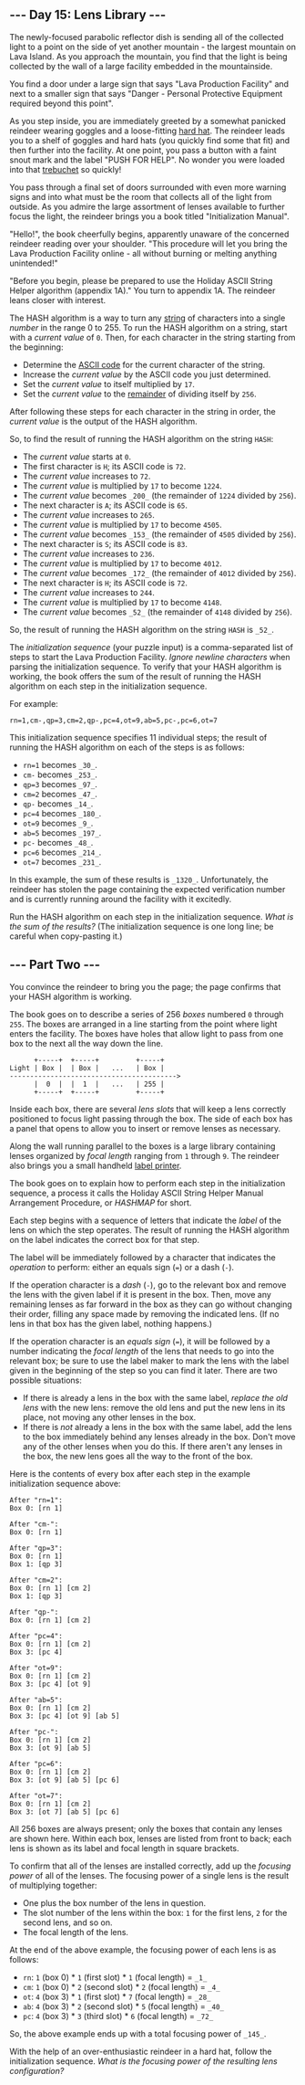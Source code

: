 ﻿
## --- Day 15: Lens Library ---

The newly-focused parabolic reflector dish is sending all of the collected light to a point on the side of yet another mountain - the largest mountain on Lava Island. As you approach the mountain, you find that the light is being collected by the wall of a large facility embedded in the mountainside.

You find a door under a large sign that says "Lava Production Facility" and next to a smaller sign that says "Danger - Personal Protective Equipment required beyond this point".

As you step inside, you are immediately greeted by a somewhat panicked  reindeer  wearing goggles and a loose-fitting  [hard hat](https://en.wikipedia.org/wiki/Hard_hat). The reindeer leads you to a shelf of goggles and hard hats (you quickly find some that fit) and then further into the facility. At one point, you pass a button with a faint snout mark and the label "PUSH FOR HELP". No wonder you were loaded into that  [trebuchet](https://adventofcode.com/2023/day/1)  so quickly!

You pass through a final set of doors surrounded with even more warning signs and into what must be the room that collects all of the light from outside. As you admire the large assortment of lenses available to further focus the light, the reindeer brings you a book titled "Initialization Manual".

"Hello!", the book cheerfully begins, apparently unaware of the concerned reindeer reading over your shoulder. "This procedure will let you bring the Lava Production Facility online - all without burning or melting anything unintended!"

"Before you begin, please be prepared to use the Holiday ASCII String Helper algorithm (appendix 1A)." You turn to appendix 1A. The reindeer leans closer with interest.

The HASH algorithm is a way to turn any  [string](https://en.wikipedia.org/wiki/String_(computer_science))  of characters into a single  _number_  in the range 0 to 255. To run the HASH algorithm on a string, start with a  _current value_  of  `0`. Then, for each character in the string starting from the beginning:

-   Determine the  [ASCII code](https://en.wikipedia.org/wiki/ASCII#Printable_characters)  for the current character of the string.
-   Increase the  _current value_  by the ASCII code you just determined.
-   Set the  _current value_  to itself multiplied by  `17`.
-   Set the  _current value_  to the  [remainder](https://en.wikipedia.org/wiki/Modulo)  of dividing itself by  `256`.

After following these steps for each character in the string in order, the  _current value_  is the output of the HASH algorithm.

So, to find the result of running the HASH algorithm on the string  `HASH`:

-   The  _current value_  starts at  `0`.
-   The first character is  `H`; its ASCII code is  `72`.
-   The  _current value_  increases to  `72`.
-   The  _current value_  is multiplied by  `17`  to become  `1224`.
-   The  _current value_  becomes  `_200_`  (the remainder of  `1224`  divided by  `256`).
-   The next character is  `A`; its ASCII code is  `65`.
-   The  _current value_  increases to  `265`.
-   The  _current value_  is multiplied by  `17`  to become  `4505`.
-   The  _current value_  becomes  `_153_`  (the remainder of  `4505`  divided by  `256`).
-   The next character is  `S`; its ASCII code is  `83`.
-   The  _current value_  increases to  `236`.
-   The  _current value_  is multiplied by  `17`  to become  `4012`.
-   The  _current value_  becomes  `_172_`  (the remainder of  `4012`  divided by  `256`).
-   The next character is  `H`; its ASCII code is  `72`.
-   The  _current value_  increases to  `244`.
-   The  _current value_  is multiplied by  `17`  to become  `4148`.
-   The  _current value_  becomes  `_52_`  (the remainder of  `4148`  divided by  `256`).

So, the result of running the HASH algorithm on the string  `HASH`  is  `_52_`.

The  _initialization sequence_  (your puzzle input) is a comma-separated list of steps to start the Lava Production Facility.  _Ignore newline characters_  when parsing the initialization sequence. To verify that your HASH algorithm is working, the book offers the sum of the result of running the HASH algorithm on each step in the initialization sequence.

For example:

```
rn=1,cm-,qp=3,cm=2,qp-,pc=4,ot=9,ab=5,pc-,pc=6,ot=7
```

This initialization sequence specifies 11 individual steps; the result of running the HASH algorithm on each of the steps is as follows:

-   `rn=1`  becomes  `_30_`.
-   `cm-`  becomes  `_253_`.
-   `qp=3`  becomes  `_97_`.
-   `cm=2`  becomes  `_47_`.
-   `qp-`  becomes  `_14_`.
-   `pc=4`  becomes  `_180_`.
-   `ot=9`  becomes  `_9_`.
-   `ab=5`  becomes  `_197_`.
-   `pc-`  becomes  `_48_`.
-   `pc=6`  becomes  `_214_`.
-   `ot=7`  becomes  `_231_`.

In this example, the sum of these results is  `_1320_`. Unfortunately, the reindeer has stolen the page containing the expected verification number and is currently running around the facility with it excitedly.

Run the HASH algorithm on each step in the initialization sequence.  _What is the sum of the results?_  (The initialization sequence is one long line; be careful when copy-pasting it.)


## --- Part Two ---

You convince the reindeer to bring you the page; the page confirms that your HASH algorithm is working.

The book goes on to describe a series of 256  _boxes_  numbered  `0`  through  `255`. The boxes are arranged in a line starting from the point where light enters the facility. The boxes have holes that allow light to pass from one box to the next all the way down the line.

```
      +-----+  +-----+         +-----+
Light | Box |  | Box |   ...   | Box |
----------------------------------------->
      |  0  |  |  1  |   ...   | 255 |
      +-----+  +-----+         +-----+

```

Inside each box, there are several  _lens slots_  that will keep a lens correctly positioned to focus light passing through the box. The side of each box has a panel that opens to allow you to insert or remove lenses as necessary.

Along the wall running parallel to the boxes is a large library containing lenses organized by  _focal length_  ranging from  `1`  through  `9`. The reindeer also brings you a small handheld  [label printer](https://en.wikipedia.org/wiki/Label_printer).

The book goes on to explain how to perform each step in the initialization sequence, a process it calls the Holiday ASCII String Helper Manual Arrangement Procedure, or  _HASHMAP_  for short.

Each step begins with a sequence of letters that indicate the  _label_  of the lens on which the step operates. The result of running the HASH algorithm on the label indicates the correct box for that step.

The label will be immediately followed by a character that indicates the  _operation_  to perform: either an equals sign (`=`) or a dash (`-`).

If the operation character is a  _dash_  (`-`), go to the relevant box and remove the lens with the given label if it is present in the box. Then, move any remaining lenses as far forward in the box as they can go without changing their order, filling any space made by removing the indicated lens. (If no lens in that box has the given label, nothing happens.)

If the operation character is an  _equals sign_  (`=`), it will be followed by a number indicating the  _focal length_  of the lens that needs to go into the relevant box; be sure to use the label maker to mark the lens with the label given in the beginning of the step so you can find it later. There are two possible situations:

-   If there is already a lens in the box with the same label,  _replace the old lens_  with the new lens: remove the old lens and put the new lens in its place, not moving any other lenses in the box.
-   If there is  _not_  already a lens in the box with the same label, add the lens to the box immediately behind any lenses already in the box. Don't move any of the other lenses when you do this. If there aren't any lenses in the box, the new lens goes all the way to the front of the box.

Here is the contents of every box after each step in the example initialization sequence above:

```
After "rn=1":
Box 0: [rn 1]

After "cm-":
Box 0: [rn 1]

After "qp=3":
Box 0: [rn 1]
Box 1: [qp 3]

After "cm=2":
Box 0: [rn 1] [cm 2]
Box 1: [qp 3]

After "qp-":
Box 0: [rn 1] [cm 2]

After "pc=4":
Box 0: [rn 1] [cm 2]
Box 3: [pc 4]

After "ot=9":
Box 0: [rn 1] [cm 2]
Box 3: [pc 4] [ot 9]

After "ab=5":
Box 0: [rn 1] [cm 2]
Box 3: [pc 4] [ot 9] [ab 5]

After "pc-":
Box 0: [rn 1] [cm 2]
Box 3: [ot 9] [ab 5]

After "pc=6":
Box 0: [rn 1] [cm 2]
Box 3: [ot 9] [ab 5] [pc 6]

After "ot=7":
Box 0: [rn 1] [cm 2]
Box 3: [ot 7] [ab 5] [pc 6]

```

All 256 boxes are always present; only the boxes that contain any lenses are shown here. Within each box, lenses are listed from front to back; each lens is shown as its label and focal length in square brackets.

To confirm that all of the lenses are installed correctly, add up the  _focusing power_  of all of the lenses. The focusing power of a single lens is the result of multiplying together:

-   One plus the box number of the lens in question.
-   The slot number of the lens within the box:  `1`  for the first lens,  `2`  for the second lens, and so on.
-   The focal length of the lens.

At the end of the above example, the focusing power of each lens is as follows:

-   `rn`:  `1`  (box 0) *  `1`  (first slot) *  `1`  (focal length) =  `_1_`
-   `cm`:  `1`  (box 0) *  `2`  (second slot) *  `2`  (focal length) =  `_4_`
-   `ot`:  `4`  (box 3) *  `1`  (first slot) *  `7`  (focal length) =  `_28_`
-   `ab`:  `4`  (box 3) *  `2`  (second slot) *  `5`  (focal length) =  `_40_`
-   `pc`:  `4`  (box 3) *  `3`  (third slot) *  `6`  (focal length) =  `_72_`

So, the above example ends up with a total focusing power of  `_145_`.

With the help of an over-enthusiastic reindeer in a hard hat, follow the initialization sequence.  _What is the focusing power of the resulting lens configuration?_